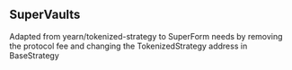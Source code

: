 ## SuperVaults


Adapted from yearn/tokenized-strategy to SuperForm needs by removing the protocol fee and changing the TokenizedStrategy address in BaseStrategy
